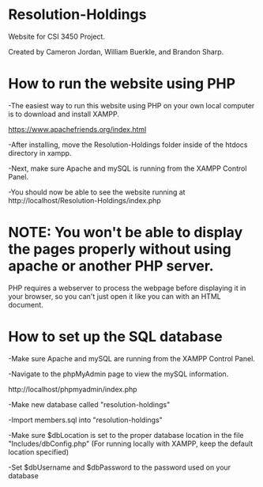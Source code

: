 # Resolution-Holdings
Website for CSI 3450 Project.

Created by Cameron Jordan, William Buerkle, and Brandon Sharp.

# How to run the website using PHP
-The easiest way to run this website using PHP on your own local computer is to download and install XAMPP.

https://www.apachefriends.org/index.html

-After installing, move the Resolution-Holdings folder inside of the htdocs directory in xampp.

-Next, make sure Apache and mySQL is running from the XAMPP Control Panel.

-You should now be able to see the website running at http://localhost/Resolution-Holdings/index.php

# NOTE: You won't be able to display the pages properly without using apache or another PHP server.
PHP requires a webserver to process the webpage before displaying it in your browser, so you can't just open it like you can with an HTML document.

# How to set up the SQL database
-Make sure Apache and mySQL are running from the XAMPP Control Panel.

-Navigate to the phpMyAdmin page to view the mySQL information.

http://localhost/phpmyadmin/index.php

-Make new database called "resolution-holdings"

-Import members.sql into "resolution-holdings"

-Make sure $dbLocation is set to the proper database location in the file "Includes/dbConfig.php"
(For running locally with XAMPP, keep the default location specified)

-Set $dbUsername and $dbPassword to the password used on your database
